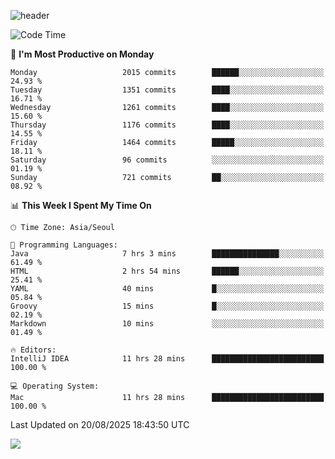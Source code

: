![header](https://capsule-render.vercel.app/api?type=Egg&color=timeAuto&height=300&section=header&text=PoPo&fontSize=90&animation=fadeIn)

  <!--START_SECTION:waka-->
![Code Time](http://img.shields.io/badge/Code%20Time-2%2C914%20hrs%2051%20mins-blue)

📅 **I'm Most Productive on Monday** 

```text
Monday                   2015 commits        ██████░░░░░░░░░░░░░░░░░░░   24.93 % 
Tuesday                  1351 commits        ████░░░░░░░░░░░░░░░░░░░░░   16.71 % 
Wednesday                1261 commits        ████░░░░░░░░░░░░░░░░░░░░░   15.60 % 
Thursday                 1176 commits        ████░░░░░░░░░░░░░░░░░░░░░   14.55 % 
Friday                   1464 commits        █████░░░░░░░░░░░░░░░░░░░░   18.11 % 
Saturday                 96 commits          ░░░░░░░░░░░░░░░░░░░░░░░░░   01.19 % 
Sunday                   721 commits         ██░░░░░░░░░░░░░░░░░░░░░░░   08.92 % 
```


📊 **This Week I Spent My Time On** 

```text
🕑︎ Time Zone: Asia/Seoul

💬 Programming Languages: 
Java                     7 hrs 3 mins        ███████████████░░░░░░░░░░   61.49 % 
HTML                     2 hrs 54 mins       ██████░░░░░░░░░░░░░░░░░░░   25.41 % 
YAML                     40 mins             █░░░░░░░░░░░░░░░░░░░░░░░░   05.84 % 
Groovy                   15 mins             █░░░░░░░░░░░░░░░░░░░░░░░░   02.19 % 
Markdown                 10 mins             ░░░░░░░░░░░░░░░░░░░░░░░░░   01.49 % 

🔥 Editors: 
IntelliJ IDEA            11 hrs 28 mins      █████████████████████████   100.00 % 

💻 Operating System: 
Mac                      11 hrs 28 mins      █████████████████████████   100.00 % 
```


 Last Updated on 20/08/2025 18:43:50 UTC
<!--END_SECTION:waka-->



<img src="https://capsule-render.vercel.app/api?type=Egg&color=timeAuto&height=300&section=footer&text=PoPo&fontSize=90&animation=fadeIn&reversal=true" />
